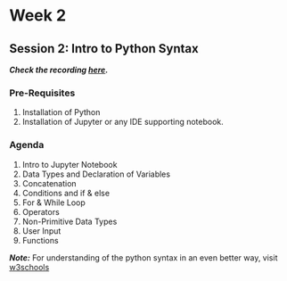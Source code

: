 # Week 2
## Session 2: Intro to Python Syntax

***Check the recording [here](https://youtu.be/RYXAnAUcSU0).***

### Pre-Requisites
1) Installation of Python
2) Installation of Jupyter or any IDE supporting notebook.

### Agenda
1) Intro to Jupyter Notebook
2) Data Types and Declaration of Variables
3) Concatenation
4) Conditions and if & else 
5) For & While Loop
6) Operators
7) Non-Primitive Data Types
8) User Input
9) Functions

***Note:*** For understanding of the python syntax in an even better way, visit [w3schools](https://www.w3schools.com/python/python_syntax.asp)
